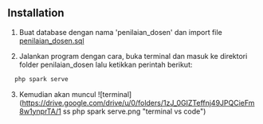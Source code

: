 ## Installation

1. Buat database dengan nama 'penilaian_dosen' dan import file [penilaian_dosen.sql](http://software.endy.muhardin.com/about)

2. Jalankan program dengan cara, buka terminal dan masuk ke direktori folder penilaian_dosen lalu ketikkan perintah berikut:

```bash
  php spark serve
```

3. Kemudian akan muncul
   ![terminal](https://drive.google.com/drive/u/0/folders/1zJ_0GIZTeffnj49JPQCieFm8w1ynprTA/1 ss php spark serve.png "terminal vs code")
